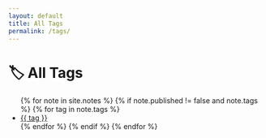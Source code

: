```yaml
---
layout: default
title: All Tags
permalink: /tags/
---
```


<h1>🏷 All Tags</h1>

<ul>
  {% for note in site.notes %}
    {% if note.published != false and note.tags %}
      {% for tag in note.tags %}
        <li><a href="{{ '/tags/' | append: tag | append: '/' | relative_url }}">{{ tag }}</a></li>
      {% endfor %}
    {% endif %}
  {% endfor %}
</ul>

